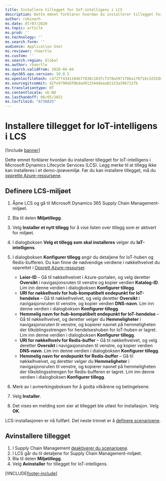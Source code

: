```yaml
---
title: Installere tillegget for IoT-intelligens i LCS
description: Dette emnet forklarer hvordan du installerer tillegget for IoT-intelligens i Microsoft Dynamics Lifecycle Services (LCS).
author: robinarh
ms.date: 07/07/2020
ms.topic: article
ms.prod: ''
ms.technology: ''
ms.search.form: ''
audience: Application User
ms.reviewer: rhaertle
ms.custom: ''
ms.search.region: Global
ms.author: rhaertle
ms.search.validFrom: 2020-04-04
ms.dyn365.ops.version: 10.0.5
ms.openlocfilehash: c4727f4341104b77838c103fcf378a5971f8ba176f18c2d32d619ecd6614b1ae
ms.sourcegitcommit: 42fe9790ddf0bdad911544deaa82123a396712fb
ms.translationtype: HT
ms.contentlocale: nb-NO
ms.lasthandoff: 08/05/2021
ms.locfileid: "6736825"
---
```

# <a name="install-the-iot-intelligence-add-in-in-lcs"></a>Installere tillegget for IoT-intelligens i LCS

[!include [banner](../../includes/banner.md)]

Dette emnet forklarer hvordan du installerer tillegget for IoT-intelligens i Microsoft Dynamics Lifecycle Services (LCS). Legg merke til at tillegg ikke kan installeres i et demo-/prøvemiljø. Før du kan installere tillegget, må du [opprette Azure-ressursene](iot-azure-setup.md).

## <a name="set-up-the-lcs-environment"></a>Definere LCS-miljøet

1. Åpne LCS og gå til Microsoft Dynamics 365 Supply Chain Management-miljøet.
2. Bla til delen **Miljøtillegg**.
3. Velg **Installer et nytt tillegg** for å vise listen over tillegg som er aktivert for miljøet.
4. I dialogboksen **Velg et tillegg som skal installeres** velger du **IoT-intelligens**.
5. I dialogboksen **Konfigurer tillegg** angir du detaljene for IoT-huben og Redis-bufferen. Du kan finne de nødvendige verdiene i nøkkelhvelvet du opprettet i [Opprett Azure-ressurser](iot-azure-setup.md).

    + **Leier-ID** – Gå til nøkkelhvelvet i Azure-portalen, og velg deretter **Oversikt** i navigasjonsruten til venstre og kopier verdien **Katalog-ID**. Lim inn denne verdien i dialogboksen **Konfigurer tillegg**.
    + **URI for nøkkelhvelv for hub-kompatibelt endepunkt for IoT-hendelse** – Gå til nøkkelhvelvet, og velg deretter **Oversikt** i navigasjonsruten til venstre, og kopier verdien **DNS-navn**. Lim inn denne verdien i dialogboksen **Konfigurer tillegg**.
    + **Hemmelig navn for hub-kompatibelt endepunkt for IoT-hendelse** – Gå til nøkkelhvelvet, og deretter velger du **Hemmeligheter** i navigasjonsruten til venstre, og kopierer navnet på hemmeligheten der tilkoblingsstrengen for hendelseshuben for IoT-huben er lagret. Lim inn denne verdien i dialogboksen **Konfigurer tillegg**.
    + **URI for nøkkelhvelv for Redis-buffer** – Gå til nøkkelhvelvet, og velg deretter **Oversikt** i navigasjonsruten til venstre, og kopier verdien **DNS-navn**. Lim inn denne verdien i dialogboksen **Konfigurer tillegg**.
    + **Hemmelig navn for endepunkt for Redis-buffer** – Gå til nøkkelhvelvet, og deretter velger du **Hemmeligheter** i navigasjonsruten til venstre, og kopierer navnet på hemmeligheten der tilkoblingsstrengen for Redis-bufferen er lagret. Lim inn denne verdien i dialogboksen **Konfigurer tillegg**.

6. Merk av i avmerkingsboksen for å godta vilkårene og betingelsene.
7. Velg **Installer**.
8. Det vises en melding som sier at tillegget ble utløst for installasjon. Velg **OK**.

LCS-installasjonen er nå fullført. Det neste trinnet er å [definere scenarioene](iot-scenario-setup.md).

## <a name="uninstall-the-add-in"></a><a id="uninstall-addin"></a>Avinstallere tillegget

1. I Supply Chain Management [deaktiverer du scenarioene](iot-scenario-setup.md#disable-a-scenario).
2. I LCS går du til detaljene for Supply Chain Management-miljøet.
3. Bla til delen **Miljøtillegg**.
4. Velg **Avinstaller** for tillegget for IoT-intelligens.


[!INCLUDE[footer-include](../../includes/footer-banner.md)]